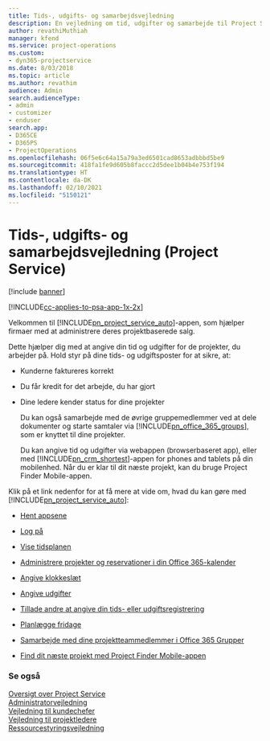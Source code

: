 ```yaml
---
title: Tids-, udgifts- og samarbejdsvejledning
description: En vejledning om tid, udgifter og samarbejde til Project Service
author: revathiMuthiah
manager: kfend
ms.service: project-operations
ms.custom:
- dyn365-projectservice
ms.date: 8/03/2018
ms.topic: article
ms.author: revathim
audience: Admin
search.audienceType:
- admin
- customizer
- enduser
search.app:
- D365CE
- D365PS
- ProjectOperations
ms.openlocfilehash: 06f5e6c64a15a79a3ed6501cad8653adbbbd5be9
ms.sourcegitcommit: 418fa1fe9d605b8faccc2d5dee1b04b4e753f194
ms.translationtype: HT
ms.contentlocale: da-DK
ms.lasthandoff: 02/10/2021
ms.locfileid: "5150121"
---
```

# <a name="time-expense-and-collaboration-guide-project-service"></a>Tids-, udgifts- og samarbejdsvejledning (Project Service)

[!include [banner](../includes/psa-now-project-operations.md)]

[!INCLUDE[cc-applies-to-psa-app-1x-2x](../includes/cc-applies-to-psa-app-1x-2x.md)]

Velkommen til [!INCLUDE[pn_project_service_auto](../includes/pn-project-service-auto.md)]-appen, som hjælper firmaer med at administrere deres projektbaserede salg. 
  
 Dette hjælper dig med at angive din tid og udgifter for de projekter, du arbejder på. Hold styr på dine tids- og udgiftsposter for at sikre, at:  
  
- Kunderne faktureres korrekt  
  
- Du får kredit for det arbejde, du har gjort  
  
- Dine ledere kender status for dine projekter  
  
  Du kan også samarbejde med de øvrige gruppemedlemmer ved at dele dokumenter og starte samtaler via [!INCLUDE[pn_office_365_groups](../includes/pn-office-365-groups.md)], som er knyttet til dine projekter.  
  
  Du kan angive tid og udgifter via webappen (browserbaseret app), eller med [!INCLUDE[pn_crm_shortest](../includes/pn-crm-shortest.md)]-appen for phones and tablets på din mobilenhed. Når du er klar til dit næste projekt, kan du bruge Project Finder Mobile-appen.  
  
Klik på et link nedenfor for at få mere at vide om, hvad du kan gøre med [!INCLUDE[pn_project_service_auto](../includes/pn-project-service-auto.md)]:  
  
-   [Hent appsene](../psa/get-apps.md)  
  
-   [Log på](../psa/sign-in.md)  
  
-   [Vise tidsplanen](../psa/view-schedule.md)  
  
-   [Administrere projekter og reservationer i din Office 365-kalender](../psa/manage-project-bookings-office-365-calendar.md)  
  
-   [Angive klokkeslæt](../psa/enter-time.md)  
  
-   [Angive udgifter](../psa/enter-expenses.md)  
  
-   [Tillade andre at angive din tids- eller udgiftsregistrering](../psa/allow-someone-else-enter-time-entry-expense.md)  
  
-   [Planlægge fridage](../psa/schedule-time-off.md)  
  
-   [Samarbejde med dine projektteammedlemmer i Office 365 Grupper](../psa/collaborate-project-team-members-office-365-groups.md)  
  
-   [Find dit næste projekt med Project Finder Mobile-appen](../psa/find-next-project-finder-mobile-app.md)  
  
### <a name="see-also"></a>Se også  
 [Oversigt over Project Service](../psa/overview.md)   
 [Administratorvejledning](../psa/admin-guide.md)   
 [Vejledning til kundechefer](../psa/account-manager-guide.md)   
 [Vejledning til projektledere](../psa/project-manager-guide.md)   
 [Ressourcestyringsvejledning](../psa/resource-manager-guide.md)   
